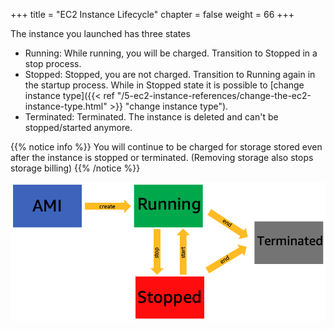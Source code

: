 +++
title = "EC2 Instance Lifecycle"
chapter = false
weight = 66
+++

The instance you launched has three states
- Running: While running, you will be charged. Transition to Stopped in a stop process.
- Stopped: Stopped, you are not charged. Transition to Running again in the startup process. While in Stopped state it is possible to [change instance type]({{< ref "/5-ec2-instance-references/change-the-ec2-instance-type.html" >}} "change instance type").
- Terminated: Terminated. The instance is deleted and can't be stopped/started anymore.

{{% notice info %}}
You will continue to be charged for storage stored even after the instance is stopped or terminated. (Removing storage also stops storage billing)
{{% /notice %}}

![ec2-instance-lifecycle](./images/ec2-instance-lifecycle.png)
